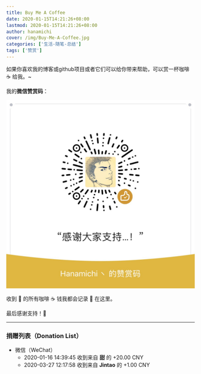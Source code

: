 ```yaml
---
title: Buy Me A Coffee
date: 2020-01-15T14:21:26+08:00
lastmod: 2020-01-15T14:21:26+08:00
author: hanamichi
cover: /img/Buy-Me-A-Coffee.jpg
categories: ['生活-随笔-总结']
tags: ['赞赏']
---
```


如果你喜欢我的博客或github项目或者它们可以给你带来帮助，可以赏一杯咖啡 ☕ 给我。~

<!--more-->

我的**微信赞赏码**：

<img class="ui large image" src="/me/微信赞赏码.jpg" alt="wechat" />

收到 👋 的所有咖啡 ☕️ 钱我都会记录 📝 在这里。

最后感谢支持！🙏

---

<h3>捐赠列表（Donation List）</h3>

- 微信（WeChat）
  - 2020-01-16 14:39:45 收到来自 **甜** 的 +20.00 CNY
  - 2020-03-27 12:17:58 收到来自 **Jintao** 的 +1.00 CNY
